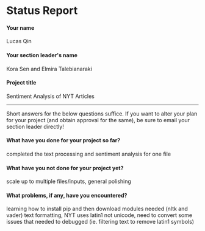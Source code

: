 # Status Report

#### Your name

Lucas Qin

#### Your section leader's name

Kora Sen and Elmira Talebianaraki

#### Project title

Sentiment Analysis of NYT Articles

***

Short answers for the below questions suffice. If you want to alter your plan for your project (and obtain approval for the same), be sure to email your section leader directly!

#### What have you done for your project so far?

completed the text processing and sentiment analysis for one file

#### What have you not done for your project yet?

scale up to multiple files/inputs, general polishing

#### What problems, if any, have you encountered?

learning how to install pip and then download modules needed (nltk and vader)
text formatting, NYT uses latin1 not unicode, need to convert
some issues that needed to debugged (ie. filtering text to remove latin1 symbols) 
